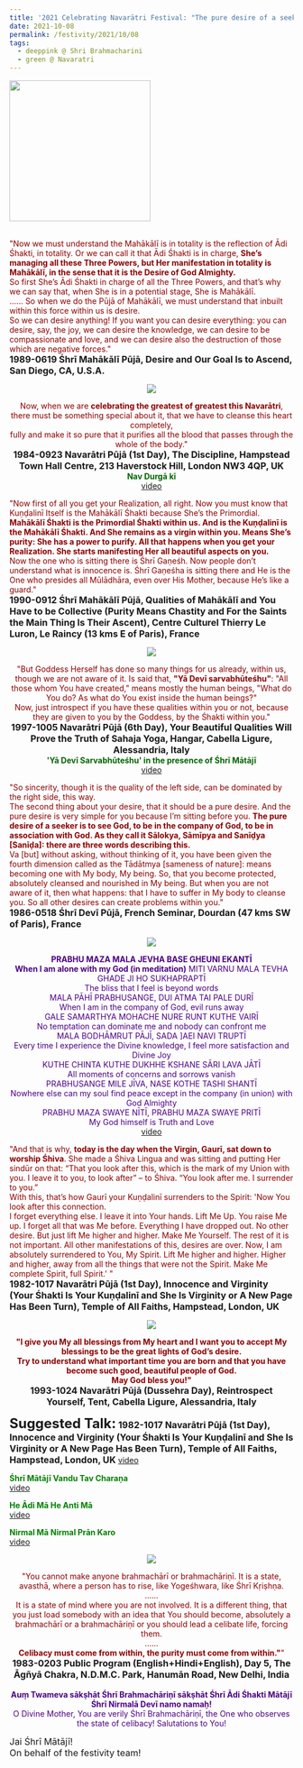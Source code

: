 ```yaml
---
title: '2021 Celebrating Navarātri Festival: "The pure desire of a seeker is to see God, to be in the company of God, to be in association with God." '
date: 2021-10-08
permalink: /festivity/2021/10/08
tags:
  - deeppink @ Shri Brahmacharini
  - green @ Navaratri
---
```


<div style="text-align: left"><img src="/images/image1.png" width="250" /></div><br>

<p>
<font color="DarkRed">"Now we must understand the Mahākālī is in totality is the reflection of Ādi Śhakti, in totality. Or we can call it that Ādi Śhakti is in charge, <b>She’s managing all these Three Powers, but Her manifestation in totality is Mahākālī, in the sense that it is the Desire of God Almighty.</b><br>
So first She’s Ādi Śhakti in charge of all the Three Powers, and that’s why we can say that, when She is in a potential stage, She is Mahākālī.<br>
...... So when we do the Pūjā of Mahākālī, we must understand that inbuilt within this force within us is desire.<br>
So we can desire anything! If you want you can desire everything: you can desire, say, the joy, we can desire the knowledge, we can desire to be compassionate and love, and we can desire also the destruction of those which are negative forces."</font><br>
<font size="+0"><b>1989-0619 Śhrī Mahākālī Pūjā, Desire and Our Goal Is to Ascend, San Diego, CA, U.S.A.</b></font>
</p>

<div style="text-align: center"><img src="/images/image781.png" /></div>

<p style=" text-align:center;">
<font color="DarkRed">Now, when we are <b>celebrating the greatest of greatest this Navarātri</b>,<br>
there must be something special about it, that we have to cleanse this heart completely,<br>
fully and make it so pure that it purifies all the blood that passes through the whole of the body."</font><br>
<font size="+0"><b>1984-0923 Navarātri Pūjā (1st Day), The Discipline, Hampstead Town Hall Centre, 213 Haverstock Hill, London NW3 4QP, UK</b></font><br>
<font color="DarkGreen"><b>Nav Durgā kī</b></font><br>
<a href="https://seven-teams.github.io/Videos_Links.html">video</a>
</p>

<p>
<font color="DarkRed">"Now first of all you get your Realization, all right. Now you must know that Kuṇḍalinī Itself is the Mahākālī Śhakti because She’s the Primordial. <b>Mahākālī Śhakti is the Primordial Śhakti within us. And is the Kuṇḍalinī is the Mahākālī Śhakti. And She remains as a virgin within you. Means She’s purity: She has a power to purify. All that happens when you get your Realization. She starts manifesting Her all beautiful aspects on you.</b><br>
Now the one who is sitting there is Śhrī Gaṇeśh. Now people don’t understand what is innocence is. Śhrī Gaṇeśha is sitting there and He is the One who presides all Mūlādhāra, even over His Mother, because He’s like a guard."</font><br>
<font size="+0"><b>1990-0912 Śhrī Mahākālī Pūjā, Qualities of Mahākālī and You Have to be Collective (Purity Means Chastity and For the Saints the Main Thing Is Their Ascent), Centre Culturel Thierry Le Luron, Le Raincy (13 kms E of Paris), France</b></font>
</p>

<div style="text-align: center"><img src="/images/image782.png" /></div>

<p style=" text-align:center;">
<font color="DarkRed">"But Goddess Herself has done so many things for us already, within us, though we are not aware of it. Is said that, <b>"Yā Devī sarvabhūteśhu"</b>:  "All those whom You have created," means mostly the human beings, "What do You do? As what do You exist inside the human beings?"<br>
Now, just introspect if you have these qualities within you or not, because they are given to you by the Goddess, by the Śhakti within you."</font><br>
<font size="+0"><b>1997-1005 Navarātri Pūjā (6th Day), Your Beautiful Qualities Will Prove the Truth of Sahaja Yoga, Hangar, Cabella Ligure, Alessandria, Italy</b></font><br>
<font color="DarkGreen"><b>'Yā Devī Sarvabhūteśhu' in the presence of Śhrī Mātājī</b></font><br>
<a href="https://seven-teams.github.io/Videos_Links.html">video</a>
</p>

<p>
<font color="DarkRed">"So sincerity, though it is the quality of the left side, can be dominated by the right side, this way.<br>
The second thing about your desire, that it should be a pure desire. And the pure desire is very simple for you because I’m sitting before you. <b>The pure desire of a seeker is to see God, to be in the company of God, to be in association with God. As they call it Sālokya, Sāmīpya and Sanīḍya [Sanīḍa]: there are three words describing this.</b><br>
Va [but] without asking, without thinking of it, you have been given the fourth dimension called as the Tādātmya [sameness of nature]: means becoming one with My body, My being. So, that you become protected, absolutely cleansed and nourished in My being. But when you are not aware of it, then what happens: that I have to suffer in My body to cleanse you. So all other desires can create problems within you."</font><br>
<font size="+0"><b>1986-0518 Śhrī Devī Pūjā, French Seminar, Dourdan (47 kms SW of Paris), France</b></font>
</p>

<div style="text-align: center"><img src="/images/image783.png" /></div>

<p style="color:Indigo; text-align:center;">
<b>PRABHU MAZA MALA JEVHA BASE GHEUNI EKANTĪ<br>
When I am alone with my God (in meditation)</b>
MITI VARNU MALA TEVHA GHADE JI HO SUKHAPRAPTĪ<br>
The bliss that I feel is beyond words<br>
MALA PĀHĪ PRABHUSANGE, DUI ATMA TAI PALE DURĪ<br>
When I am in the company of God, evil runs away<br>
GALE SAMARTHYA MOHACHE NURE RUNT KUTHE VAIRĪ<br>
No temptation can dominate me and nobody can confront me<br>
MALA BODHĀMRUT PĀJĪ, SADA ]AEI NAVI TRUPTĪ<br>
Every time I experience the Divine knowledge, I feel more satisfaction and Divine Joy<br>
KUTHE CHINTA KUTHE DUKHHE KSHANE SĀRI LAVA JĀTĪ<br>
All moments of concerns and sorrows vanish<br>
PRABHUSANGE MILE JĪVA, NASE KOTHE TASHI SHANTĪ<br>
Nowhere else can my soul find peace except in the company (in union) with God Almighty<br>
PRABHU MAZA SWAYE NĪTĪ, PRABHU MAZA SWAYE PRITĪ<br>
My God himself is Truth and Love<br>
<a href="https://seven-teams.github.io/Videos_Links.html">video</a>
</p>

<p>
<font color="DarkRed">"And that is why, <b>today is the day when the Virgin, Gaurī, sat down to worship Śhiva</b>. She made a Śhiva Lingua and was sitting and putting Her sindūr on that: “That you look after this, which is the mark of my Union with you. I leave it to you, to look after” – to Śhiva. “You look after me. I surrender to you.”<br>
With this, that’s how Gaurī your Kuṇḍalinī surrenders to the Spirit: 'Now You look after this connection.<br>
I forget everything else. I leave it into Your hands. Lift Me Up. You raise Me up. I forget all that was Me before. Everything I have dropped out. No other desire. But just lift Me higher and higher. Make Me Yourself. The rest of it is not important. All other manifestations of this, desires are over. Now, I am absolutely surrendered to You, My Spirit. Lift Me higher and higher. Higher and higher, away from all the things that were not the Spirit. Make Me complete Spirit, full Spirit.' "</font><br>
<font size="+0"><b>1982-1017 Navarātri Pūjā (1st Day), Innocence and Virginity (Your Śhakti Is Your Kuṇḍalinī and She Is Virginity or A New Page Has Been Turn), Temple of All Faiths, Hampstead, London, UK</b></font>
</p>

<div style="text-align: center"><img src="/images/image784.png" /></div>

<p style="text-align:center;">
<font color="DarkRed"><b>"I give you My all blessings from My heart and I want you to accept My blessings to be the great lights of God’s desire.<br>
Try to understand what important time you are born and that you have become such good, beautiful people of God.<br>
May God bless you!"</b></font><br>
<font size="+0"><b>1993-1024 Navarātri Pūjā (Dussehra Day), Reintrospect Yourself, Tent, Cabella Ligure, Alessandria, Italy</b></font>
</p>

<font size="+2"><b>Suggested Talk:</b></font> 
<font size="+0"><b>1982-1017 Navarātri Pūjā (1st Day), Innocence and Virginity (Your Śhakti Is Your Kuṇḍalinī and She Is Virginity or A New Page Has Been Turn), Temple of All Faiths, Hampstead, London, UK</b></font>
<a href="https://vimeo.com/76009642"> video</a><br>
 
<p>
<font color="green"><b>Śhrī Mātājī Vandu Tav Charaṇa</b></font><br>
<a href="https://seven-teams.github.io/Videos_Links.html">video</a>
</p>

<p>
<font color="green"><b>He Ādi Mā He Anti Mā</b></font><br>
<a href="https://seven-teams.github.io/Videos_Links.html">video</a>
</p>

<p>
<font color="green"><b>Nirmal Mā Nirmal Prān Karo</b></font><br>
<a href="https://seven-teams.github.io/Videos_Links.html">video</a>
</p>

<div style="text-align: center"><img src="/images/image785.png" /></div>

<p style="text-align:center;">
<font color="DarkRed">"You cannot make anyone brahmachārī or brahmachāriṇī. It is a state, avasthā, where a person has to rise, like Yogeśhwara, like Śhrī Kṛiṣhṇa.<br>
......<br>  
It is a state of mind where you are not involved. It is a different thing, that you just load somebody with an idea that You should become, absolutely a brahmachārī or a brahmachāriṇī or you should lead a celibate life, forcing them.<br>
......<br>
<b>Celibacy must come from within, the purity must come from within."</b>"</font><br>
<font size="+0"><b>1983-0203 Public Program (English+Hindi+English), Day 5, The Āgñyā Chakra, N.D.M.C. Park, Hanumān Road, New Delhi, India</b></font><br>
<br>
<font color="Indigo"><b>Auṃ Twameva sākṣhāt Śhrī Brahmachāriṇī sākṣhāt Śhrī Ādi Śhakti Mātājī Śhrī Nirmalā Devī namo namaḥ!</b><br>
O Divine Mother, You are verily Śhrī Brahmachāriṇī, the One who observes the state of celibacy!
Salutations to You!</font><br>
</p>

<p>
<font size="+0">Jai Śhrī Mātājī!<br>
On behalf of the festivity team!</font>
</p>